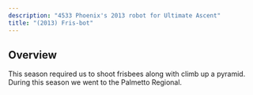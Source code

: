 ```yaml
---
description: "4533 Phoenix's 2013 robot for Ultimate Ascent"
title: "(2013) Fris-bot"
---
```


## Overview

This season required us to shoot frisbees along with climb up a pyramid. During
this season we went to the Palmetto Regional.
